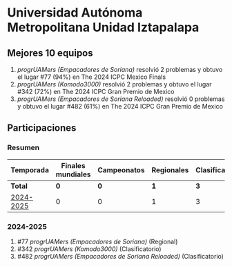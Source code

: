 # Universidad Autónoma Metropolitana Unidad Iztapalapa

## Mejores 10 equipos

1. _progrUAMers (Empacadores de Soriana)_ resolvió 2 problemas y obtuvo el lugar #77 (94%) en The 2024 ICPC Mexico Finals
1. _progrUAMers (Komodo3000)_ resolvió 2 problemas y obtuvo el lugar #342 (72%) en The 2024 ICPC Gran Premio de Mexico
1. _progrUAMers (Empacadores de Soriana Reloaded)_ resolvió 0 problemas y obtuvo el lugar #482 (61%) en The 2024 ICPC Gran Premio de Mexico

## Participaciones

### Resumen

| Temporada | Finales mundiales | Campeonatos | Regionales | Clasificatorios | Equipos |
| --- | --- | --- | --- | --- | --- |
| **Total** | **0** | **0** | **1** | **3** | **3** |
| [2024-2025](#2024-2025) | 0 | 0 | 1 | 3 | 3 |

### 2024-2025

1. #77 _progrUAMers (Empacadores de Soriana)_ (Regional)
1. #342 _progrUAMers (Komodo3000)_ (Clasificatorio)
1. #482 _progrUAMers (Empacadores de Soriana Reloaded)_ (Clasificatorio)



